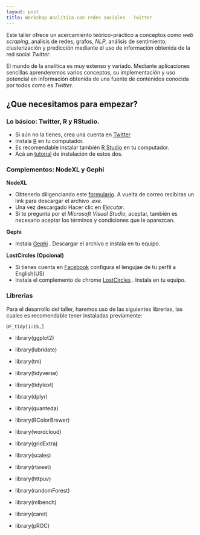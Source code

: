 ```yaml
---
layout: post
title: Workshop Analítica con redes sociales - Twitter
---
```


Este taller ofrece un acercamiento teórico-práctico a conceptos como *web scraping*, análisis de redes, grafos, *NLP*, análisis de sentimiento, clusterización y predicción mediante el uso de información obtenida de la red social *Twitter*. 

El mundo de la analítica es muy extenso y variado. Mediante aplicaciones sencillas aprenderemos varios conceptos, su implementación y uso potencial en información obtenida de una fuente de contenidos conocida por todos como es *Twitter*.

## ¿Que necesitamos para empezar?

### Lo básico: Twitter, R y RStudio.

* Si aún no la tienes, crea una cuenta en [Twitter](http://www.twitter.com)
* Instala [R](https://cran.r-project.org/) en tu computador.
* Es recomendable instalar también [R Studio](https://www.rstudio.com/) en tu computador.
* Acá un [tutorial](https://medium.com/datos-y-ciencia/tutorial-instalaci%C3%B3n-r-y-rstudio-563771a29289) de instalación de estos dos. 

### Complementos: NodeXL y Gephi

**NodeXL**
* Obtenerlo diligenciando este [formulario](https://www.nodexlgraphgallery.org/Pages/RegistrationBasic.aspx). A vuelta de correo recibiras un link para descargar el archivo *.exe*. 
* Una vez descargado Hacer clic en *Ejecutar*.
* Si te pregunta por el *Microsoft Visual Studio*, aceptar, también es necesario aceptar los términos y condiciones que le aparezcan.

**Gephi**
* Instala [Gephi](https://gephi.org/) . Descargar el archivo e instala en tu equipo.

**LostCircles (Opcional)**
* Si tienes cuenta en [Facebook](https://www.facebook.com/) configura el lengujae de tu perfil a English(US)
* Instala el complemento de chrome [LostCircles](https://chrome.google.com/webstore/detail/lost-circles-social-netwo/ehpmfdlcppenimpibdifodjgfafkjhjl?hl=es-419.Como%20Tunear%20El%20Fondo%20De%20GooGleEspero) . Instala en tu equipo.

### Librerias

Para el desarrollo del taller, haremos uso de las siguientes librerias, las cuales es recomendable tener instaladas previamente:

```{r echo=FALSE}
DF_tidy[1:15,] 
```
* library(ggplot2)
* library(lubridate)

* library(tm)
* library(tidyverse)
* library(tidytext)
* library(dplyr)
* library(quanteda)

* library(RColorBrewer)
* library(wordcloud)
* library(gridExtra)
* library(scales)

* library(rtweet)        
* library(httpuv)             

* library(randomForest)
* library(mlbench)
* library(caret)
* library(pROC)
